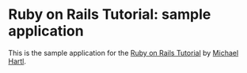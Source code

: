 # Ruby on Rails Tutorial: sample application
This is the sample application for the [Ruby on Rails Tutorial](http://www.railstutorial.org) by [Michael Hartl](http://michaelhartl.com).